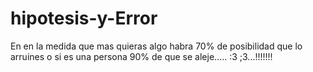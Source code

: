 # hipotesis-y-Error
En en la medida que mas quieras algo habra 70% de posibilidad que lo arruines o si es una persona 90% de que se aleje..... :3 ;3...!!!!!!!
